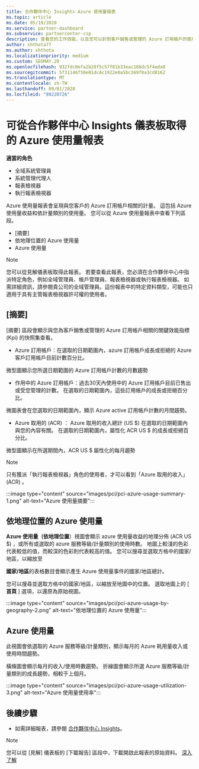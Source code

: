 ```yaml
---
title: 合作夥伴中心 Insights Azure 使用量報表
ms.topic: article
ms.date: 05/19/2020
ms.service: partner-dashboard
ms.subservice: partnercenter-csp
description: 查看您的工作效能，以及您可以針對客戶銷售或管理的 Azure 訂用帳戶的使用方式進行改善。
author: shthota77
ms.author: shthota
ms.localizationpriority: medium
ms.custom: SEOMAY.20
ms.openlocfilehash: 932fdc0efa2b28f5c57f81b33eac166dc5f4eda8
ms.sourcegitcommit: 5f31146f50e01dc4c1922e0a5bc369f0a3cd8162
ms.translationtype: MT
ms.contentlocale: zh-TW
ms.lasthandoff: 09/01/2020
ms.locfileid: "89220726"
---
```

# <a name="azure-usage-report-available-from-the-partner-center-insights-dashboard"></a>可從合作夥伴中心 Insights 儀表板取得的 Azure 使用量報表

**適當的角色**
- 全域系統管理員
- 系統管理代理人
- 報表檢視器
- 執行報表檢視器

Azure 使用量報表會呈現與您客戶的 Azure 訂用帳戶相關的計量。 這包括 Azure 使用量收益和依計量類別的使用量。 您可以從 Azure 使用量報表中查看下列區段。

- [摘要]
- 依地理位置的 Azure 使用量
- Azure 使用量

 > [!NOTE]
 > 您可以從見解儀表板取得此報表。 若要查看此報表，您必須在合作夥伴中心中指派特定角色，例如全域管理員、帳戶管理員、報表檢視器或執行報表檢視器。 如需詳細資訊，請參閱貴公司的全域管理員。這份報表中的特定資料類型，可能也只適用于具有主管報表檢視器許可權的使用者。

## <a name="summary"></a>[摘要]

[摘要] 區段會顯示與您為客戶銷售或管理的 Azure 訂用帳戶相關的關鍵效能指標 (Kpi) 的快照集查看。  

- Azure 訂用帳戶：在選取的日期範圍內，azure 訂用帳戶成長或拒絕的 Azure 客戶訂用帳戶目前計數百分比。

微型圖顯示您所選日期範圍的 Azure 訂用帳戶計數的月數趨勢
- 作用中的 Azure 訂用帳戶：過去30天內使用中的 Azure 訂用帳戶目前已售出或受您管理的計數。
在選取的日期範圍內，這些訂用帳戶的成長或拒絕百分比。

微圖表會在您選取的日期範圍內，顯示 Azure active 訂用帳戶計數的月間趨勢。

- Azure 取用的 (ACR) ： Azure 取用的收入總計 (US $) 在選取的日期範圍內與您的內容有關。
在選取的日期範圍內，屬性化 ACR US $ 的成長或拒絕百分比。 

微型圖顯示在所選期間內，ACR US $ 屬性化的每月趨勢


> [!NOTE]
 > 只有獲派「執行報表檢視器」角色的使用者，才可以看到「Azure 取用的收入」 (ACR) 。

:::image type="content" source="images/pci/pci-azure-usage-summary-1.png" alt-text="Azure 使用量摘要":::

## <a name="azure-usage-by-geography"></a>依地理位置的 Azure 使用量

**Azure 使用量（依地理位置**）視圖會顯示 azure 使用量收益的地理分佈 (ACR US $) ，或所有或選取的 azure 服務等級/計量類別的使用時數。 地圖上較淺的色彩代表較低的值，而較深的色彩則代表較高的值。 您可以搜尋並選取方格中的國家/地區，以縮放至 

**國家/地區**的表格數目會顯示產生 Azure 使用量事件的國家/地區總計。

您可以搜尋並選取方格中的國家/地區，以縮放至地圖中的位置。 選取地圖上的 [ **首頁** ] 選項，以還原為原始視圖。

:::image type="content" source="images/pci/pci-azure-usage-by-geography-2.png" alt-text="依地理位置的 Azure 使用量":::

## <a name="azure-utilization"></a>Azure 使用量

此視圖會依選取的 Azure 服務等級/計量類別，顯示每月的 Azure 耗用量收入或使用時間趨勢。 

橫條圖會顯示每月的收入/使用時數趨勢。 折線圖會顯示所選 Azure 服務等級/計量類別的成長趨勢，相較于上個月。

:::image type="content" source="images/pci/pci-azure-usage-utilization-3.png" alt-text="Azure 使用量使用率":::

## <a name="next-steps"></a>後續步驟

- 如需詳細報表，請參閱 [合作夥伴中心 Insights](partner-center-insights.md)。

>[!NOTE] 
> 您可以從 [見解] 儀表板的 [下載報告] 區段中，下載開啟此報表的原始資料。 [深入了解](pci-download-reports.md) 
